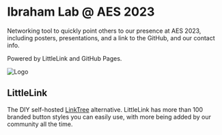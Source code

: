 # Ibraham Lab @ AES 2023
Networking tool to quickly point others to our presence at AES 2023, including posters, presentations, and a link to the GitHub, and our contact info.


Powered by LittleLink and GitHub Pages.


![Logo](https://cdn.cottle.cloud/littlelink/littlelink.gif)

## LittleLink
The DIY self-hosted <a href="https://linktr.ee/" target="_blank" rel="noopener">LinkTree</a> alternative. LittleLink has more than 100 branded button styles you can easily use, with more being added by our community all the time.

